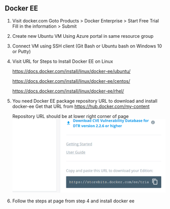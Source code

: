 ## Docker EE
1. Visit docker.com 
    Goto Products > Docker Enterprise > Start Free Trial
        Fill in the information > Submit

2.  Create new Ubuntu VM Using Azure portal in same resource group
3.  Connect VM using SSH client (Git Bash or Ubuntu bash on Windows 10 or Putty)
4.  Visit URL for Steps to Install Docker EE on Linux

    https://docs.docker.com/install/linux/docker-ee/ubuntu/ 

    https://docs.docker.com/install/linux/docker-ee/centos/

    https://docs.docker.com/install/linux/docker-ee/rhel/
    
5.  You need Docker EE package repository URL to download and install docker-ee
    Get that URL from    https://hub.docker.com/my-content

    Repository URL should be at lower right corner of page
    ![](repo-url.png)

6.  Follow the steps at page from step 4 and install docker ee